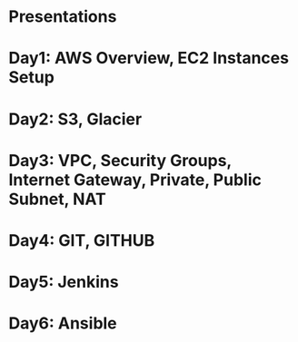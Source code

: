 # Presentations

# Day1: AWS Overview, EC2 Instances Setup
# Day2: S3, Glacier
# Day3: VPC, Security Groups, Internet Gateway, Private, Public Subnet, NAT
# Day4: GIT, GITHUB 
# Day5: Jenkins 
# Day6: Ansible

